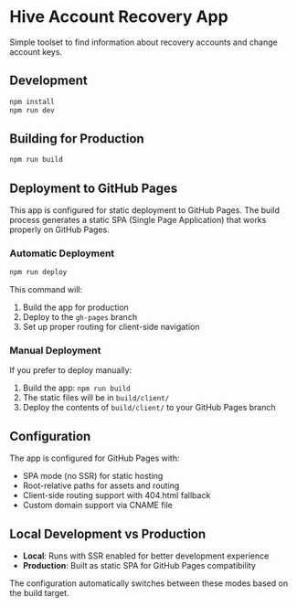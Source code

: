 # Hive Account Recovery App

Simple toolset to find information about recovery accounts and change account keys.

## Development

```bash
npm install
npm run dev
```

## Building for Production

```bash
npm run build
```

## Deployment to GitHub Pages

This app is configured for static deployment to GitHub Pages. The build process generates a static SPA (Single Page Application) that works properly on GitHub Pages.

### Automatic Deployment

```bash
npm run deploy
```

This command will:

1. Build the app for production
2. Deploy to the `gh-pages` branch
3. Set up proper routing for client-side navigation

### Manual Deployment

If you prefer to deploy manually:

1. Build the app: `npm run build`
2. The static files will be in `build/client/`
3. Deploy the contents of `build/client/` to your GitHub Pages branch

## Configuration

The app is configured for GitHub Pages with:

- SPA mode (no SSR) for static hosting
- Root-relative paths for assets and routing
- Client-side routing support with 404.html fallback
- Custom domain support via CNAME file

## Local Development vs Production

- **Local**: Runs with SSR enabled for better development experience
- **Production**: Built as static SPA for GitHub Pages compatibility

The configuration automatically switches between these modes based on the build target.
